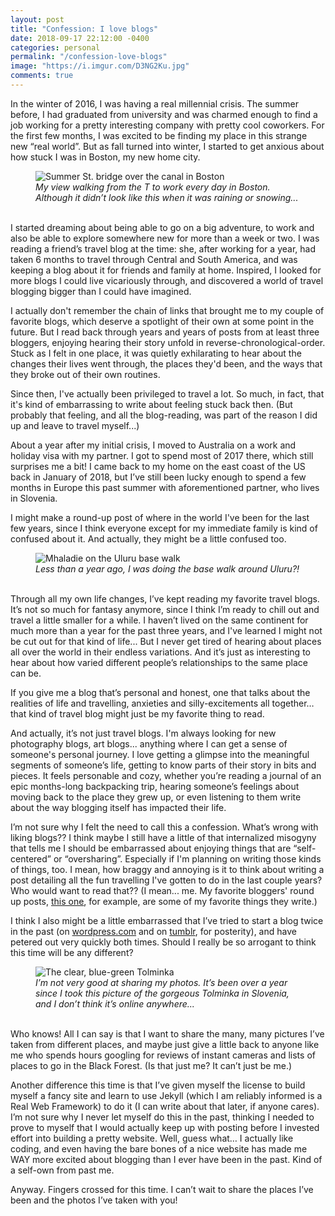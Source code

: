 ```yaml
---
layout: post
title: "Confession: I love blogs"
date: 2018-09-17 22:12:00 -0400
categories: personal
permalink: "/confession-love-blogs"
image: "https://i.imgur.com/D3NG2Ku.jpg"
comments: true
---
```


In the winter of 2016, I was having a real millennial crisis. The summer before, I had graduated from university and was charmed enough to find a job working for a pretty interesting company with pretty cool coworkers. For the first few months, I was excited to be finding my place in this strange new “real world”. But as fall turned into winter, I started to get anxious about how stuck I was in Boston, my new home city.

<figure>
  <img class="image fit" src="https://i.imgur.com/1WG3tQS.jpg" alt="Summer St. bridge over the canal in Boston"/>
  <figcaption class="align-center"><em>My view walking from the T to work every day in Boston. Although it didn’t look like this when it was raining or snowing...</em></figcaption>
  <br />
</figure>

I started dreaming about being able to go on a big adventure, to work and also be able to explore somewhere new for more than a week or two. I was reading a friend’s travel blog at the time: she, after working for a year, had taken 6 months to travel through Central and South America, and was keeping a blog about it for friends and family at home. Inspired, I looked for more blogs I could live vicariously through, and discovered a world of travel blogging bigger than I could have imagined.

I actually don't remember the chain of links that brought me to my couple of favorite blogs, which deserve a spotlight of their own at some point in the future. But I read back through years and years of posts from at least three bloggers, enjoying hearing their story unfold in reverse-chronological-order. Stuck as I felt in one place, it was quietly exhilarating to hear about the changes their lives went through, the places they'd been, and the ways that they broke out of their own routines.

Since then, I've actually been privileged to travel a lot. So much, in fact, that it's kind of embarrassing to write about feeling stuck back then. (But probably that feeling, and all the blog-reading, was part of the reason I did up and leave to travel myself...) 

About a year after my initial crisis, I moved to Australia on a work and holiday visa with my partner. I got to spend most of 2017 there, which still surprises me a bit! I came back to my home on the east coast of the US back in January of 2018, but I’ve still been lucky enough to spend a few months in Europe this past summer with aforementioned partner, who lives in Slovenia. 

I might make a round-up post of where in the world I've been for the last few years, since I think everyone except for my immediate family is kind of confused about it. And actually, they might be a little confused too.

<figure>
  <img class="image fit" src="https://i.imgur.com/D3NG2Ku.jpg" alt="Mhaladie on the Uluru base walk"/>
  <figcaption class="align-center"><em>Less than a year ago, I was doing the base walk around Uluru?!</em></figcaption>
  <br />
</figure>

Through all my own life changes, I’ve kept reading my favorite travel blogs. It’s not so much for fantasy anymore, since I think I’m ready to chill out and travel a little smaller for a while. I haven’t lived on the same continent for much more than a year for the past three years, and I've learned I might not be cut out for that kind of life... But I never get tired of hearing about places all over the world in their endless variations. And it’s just as interesting to hear about how varied different people’s relationships to the same place can be.

If you give me a blog that’s personal and honest, one that talks about the realities of life and travelling, anxieties and silly-excitements all together… that kind of travel blog might just be my favorite thing to read.

And actually, it’s not just travel blogs. I'm always looking for new photography blogs, art blogs... anything where I can get a sense of someone's personal journey. I love getting a glimpse into the meaningful segments of someone’s life, getting to know parts of their story in bits and pieces. It feels personable and cozy, whether you’re reading a journal of an epic months-long backpacking trip, hearing someone’s feelings about moving back to the place they grew up, or even listening to them write about the way blogging itself has impacted their life. 

I’m not sure why I felt the need to call this a confession. What’s wrong with liking blogs?? I think maybe I still have a little of that internalized misogyny that tells me I should be embarrassed about enjoying things that are “self-centered” or “oversharing”. Especially if I'm planning on writing those kinds of things, too. I mean, how braggy and annoying is it to think about writing a post detailing all the fun travelling I've gotten to do in the last couple years? Who would want to read that?? (I mean... me. My favorite bloggers' round up posts, [this one][brenna blog], for example, are some of my favorite things they write.)

I think I also might be a little embarrassed that I’ve tried to start a blog twice in the past (on [wordpress.com][ejulienn wordpress] and on [tumblr][postcardmhals tumblr], for posterity), and have petered out very quickly both times. Should I really be so arrogant to think this time will be any different?

<figure>
  <img class="image fit" src="https://i.imgur.com/jAZ4oIL.jpg" alt="The clear, blue-green Tolminka"/>
  <figcaption class="align-center"><em>I’m not very good at sharing my photos. It’s been over a year since I took this picture of the gorgeous Tolminka in Slovenia, and I don’t think it’s online anywhere...</em></figcaption>
  <br />
</figure>

Who knows! All I can say is that I want to share the many, many pictures I’ve taken from different places, and maybe just give a little back to anyone like me who spends hours googling for reviews of instant cameras and lists of places to go in the Black Forest. (Is that just me? It can’t just be me.)

Another difference this time is that I’ve given myself the license to build myself a fancy site and learn to use Jekyll (which I am reliably informed is a Real Web Framework) to do it (I can write about that later, if anyone cares). I’m not sure why I never let myself do this in the past, thinking I needed to prove to myself that I would actually keep up with posting before I invested effort into building a pretty website. Well, guess what… I actually like coding, and even having the bare bones of a nice website has made me WAY more excited about blogging than I ever have been in the past. Kind of a self-own from past me.

Anyway. Fingers crossed for this time. I can’t wait to share the places I’ve been and the photos I’ve taken with you!

[ejulienn wordpress]: https://ejulienn.wordpress.com/ 
[postcardmhals tumblr]: https://postcardmhals.tumblr.com/
[brenna blog]: https://www.thisbatteredsuitcase.com/2017-the-good-the-bad-and-the-oh-so-very-ugly/
